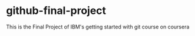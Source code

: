 # github-final-project
This is the Final Project of IBM's getting started with git course on coursera
